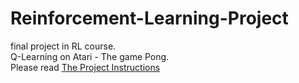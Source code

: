 # Reinforcement-Learning-Project
final project in RL course. <br>
Q-Learning on Atari - The game Pong. <br>
Please read [The Project Instructions](https://github.com/EyalGrinberg/Reinforcement-Learning-Project/blob/main/project%202023.pdf)

